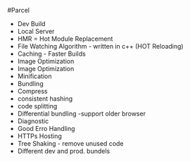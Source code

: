 #Parcel
- Dev Build
- Local Server
- HMR = Hot Module Replacement
- File Watching Algorithm - written in c++ (HOT Reloading)
- Caching - Faster Builds
- Image Optimization
- Image Optimization
- Minification
- Bundling
- Compress
- consistent hashing 
- code splitting
- Differential bundling -support older browser
- Diagnostic
- Good Erro Handling
- HTTPs Hosting
- Tree Shaking - remove unused code
- Different  dev and prod. bundels
